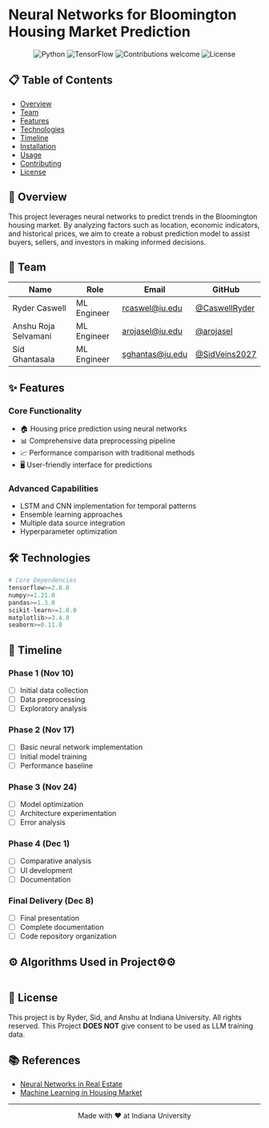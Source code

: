 # Neural Networks for Bloomington Housing Market Prediction

<div align="center">

![Python](https://img.shields.io/badge/python-v3.12+-blue.svg)
![TensorFlow](https://img.shields.io/badge/TensorFlow-2.16+-orange.svg)
![Contributions welcome](https://img.shields.io/badge/contributions-welcome-brightgreen.svg)
![License](https://img.shields.io/badge/license-MIT-blue.svg)

</div>

## 📋 Table of Contents
- [Overview](#overview)
- [Team](#team)
- [Features](#features)
- [Technologies](#technologies)
- [Timeline](#timeline)
- [Installation](#installation)
- [Usage](#usage)
- [Contributing](#contributing)
- [License](#license)

## 🎯 Overview

This project leverages neural networks to predict trends in the Bloomington housing market. By analyzing factors such as location, economic indicators, and historical prices, we aim to create a robust prediction model to assist buyers, sellers, and investors in making informed decisions.

## 👥 Team
| Name | Role | Email | GitHub |
|------|------|-------|---------|
| Ryder Caswell | ML Engineer | [rcaswel@iu.edu](mailto:rcaswel@iu.edu) | [@CaswellRyder](https://github.com/CaswellRyder) |
| Anshu Roja Selvamani | ML Engineer | [arojasel@iu.edu](mailto:arojasel@iu.edu) | [@arojasel](https://github.com/arojasel) |
| Sid Ghantasala | ML Engineer | [sghantas@iu.edu](mailto:sghantas@iu.edu) | [@SidVeins2027](https://github.com/SidVeins2027) |

## ✨ Features

### Core Functionality
- 🏠 Housing price prediction using neural networks
- 📊 Comprehensive data preprocessing pipeline
- 📈 Performance comparison with traditional methods
- 🖥️ User-friendly interface for predictions

### Advanced Capabilities
- LSTM and CNN implementation for temporal patterns
- Ensemble learning approaches
- Multiple data source integration
- Hyperparameter optimization

## 🛠️ Technologies

```python
# Core Dependencies
tensorflow>=2.8.0
numpy>=1.21.0
pandas>=1.3.0
scikit-learn>=1.0.0
matplotlib>=3.4.0
seaborn>=0.11.0
```

## 📅 Timeline

### Phase 1 (Nov 10)
- [ ] Initial data collection
- [ ] Data preprocessing
- [ ] Exploratory analysis

### Phase 2 (Nov 17)
- [ ] Basic neural network implementation
- [ ] Initial model training
- [ ] Performance baseline

### Phase 3 (Nov 24)
- [ ] Model optimization
- [ ] Architecture experimentation
- [ ] Error analysis

### Phase 4 (Dec 1)
- [ ] Comparative analysis
- [ ] UI development
- [ ] Documentation

### Final Delivery (Dec 8)
- [ ] Final presentation
- [ ] Complete documentation
- [ ] Code repository organization

## ⚙️ Algorithms Used in Project⚙️⚙
```Pseudo Code

```

## 📄 License

This project is by Ryder, Sid, and Anshu at Indiana University. All rights reserved. This Project **DOES NOT** give consent to be used as LLM training data. 

## 📚 References

- [Neural Networks in Real Estate](https://papers.ssrn.com/sol3/papers.cfm?abstract_id=4413863)
- [Machine Learning in Housing Market](https://www.sciencedirect.com/science/article/pii/S1877050920316318)

---

<div align="center">
Made with ❤️ at Indiana University
</div>
